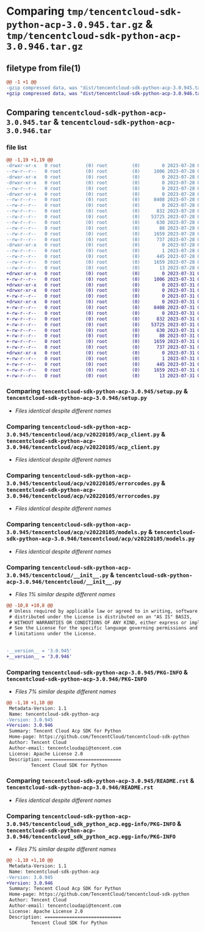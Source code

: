 # Comparing `tmp/tencentcloud-sdk-python-acp-3.0.945.tar.gz` & `tmp/tencentcloud-sdk-python-acp-3.0.946.tar.gz`

## filetype from file(1)

```diff
@@ -1 +1 @@
-gzip compressed data, was "dist/tencentcloud-sdk-python-acp-3.0.945.tar", last modified: Fri Jul 28 00:19:27 2023, max compression
+gzip compressed data, was "dist/tencentcloud-sdk-python-acp-3.0.946.tar", last modified: Mon Jul 31 00:17:55 2023, max compression
```

## Comparing `tencentcloud-sdk-python-acp-3.0.945.tar` & `tencentcloud-sdk-python-acp-3.0.946.tar`

### file list

```diff
@@ -1,19 +1,19 @@
-drwxr-xr-x   0 root         (0) root         (0)        0 2023-07-28 00:19:27.000000 tencentcloud-sdk-python-acp-3.0.945/
--rw-r--r--   0 root         (0) root         (0)     1006 2023-07-28 00:19:20.000000 tencentcloud-sdk-python-acp-3.0.945/setup.py
-drwxr-xr-x   0 root         (0) root         (0)        0 2023-07-28 00:19:27.000000 tencentcloud-sdk-python-acp-3.0.945/tencentcloud/
-drwxr-xr-x   0 root         (0) root         (0)        0 2023-07-28 00:19:27.000000 tencentcloud-sdk-python-acp-3.0.945/tencentcloud/acp/
--rw-r--r--   0 root         (0) root         (0)        0 2023-07-28 00:19:20.000000 tencentcloud-sdk-python-acp-3.0.945/tencentcloud/acp/__init__.py
-drwxr-xr-x   0 root         (0) root         (0)        0 2023-07-28 00:19:27.000000 tencentcloud-sdk-python-acp-3.0.945/tencentcloud/acp/v20220105/
--rw-r--r--   0 root         (0) root         (0)     8408 2023-07-28 00:19:20.000000 tencentcloud-sdk-python-acp-3.0.945/tencentcloud/acp/v20220105/acp_client.py
--rw-r--r--   0 root         (0) root         (0)        0 2023-07-28 00:19:20.000000 tencentcloud-sdk-python-acp-3.0.945/tencentcloud/acp/v20220105/__init__.py
--rw-r--r--   0 root         (0) root         (0)      832 2023-07-28 00:19:20.000000 tencentcloud-sdk-python-acp-3.0.945/tencentcloud/acp/v20220105/errorcodes.py
--rw-r--r--   0 root         (0) root         (0)    53725 2023-07-28 00:19:20.000000 tencentcloud-sdk-python-acp-3.0.945/tencentcloud/acp/v20220105/models.py
--rw-r--r--   0 root         (0) root         (0)      630 2023-07-28 00:19:20.000000 tencentcloud-sdk-python-acp-3.0.945/tencentcloud/__init__.py
--rw-r--r--   0 root         (0) root         (0)       88 2023-07-28 00:19:27.000000 tencentcloud-sdk-python-acp-3.0.945/setup.cfg
--rw-r--r--   0 root         (0) root         (0)     1659 2023-07-28 00:19:27.000000 tencentcloud-sdk-python-acp-3.0.945/PKG-INFO
--rw-r--r--   0 root         (0) root         (0)      737 2023-07-28 00:19:20.000000 tencentcloud-sdk-python-acp-3.0.945/README.rst
-drwxr-xr-x   0 root         (0) root         (0)        0 2023-07-28 00:19:27.000000 tencentcloud-sdk-python-acp-3.0.945/tencentcloud_sdk_python_acp.egg-info/
--rw-r--r--   0 root         (0) root         (0)        1 2023-07-28 00:19:26.000000 tencentcloud-sdk-python-acp-3.0.945/tencentcloud_sdk_python_acp.egg-info/dependency_links.txt
--rw-r--r--   0 root         (0) root         (0)      445 2023-07-28 00:19:26.000000 tencentcloud-sdk-python-acp-3.0.945/tencentcloud_sdk_python_acp.egg-info/SOURCES.txt
--rw-r--r--   0 root         (0) root         (0)     1659 2023-07-28 00:19:26.000000 tencentcloud-sdk-python-acp-3.0.945/tencentcloud_sdk_python_acp.egg-info/PKG-INFO
--rw-r--r--   0 root         (0) root         (0)       13 2023-07-28 00:19:26.000000 tencentcloud-sdk-python-acp-3.0.945/tencentcloud_sdk_python_acp.egg-info/top_level.txt
+drwxr-xr-x   0 root         (0) root         (0)        0 2023-07-31 00:17:55.000000 tencentcloud-sdk-python-acp-3.0.946/
+-rw-r--r--   0 root         (0) root         (0)     1006 2023-07-31 00:17:55.000000 tencentcloud-sdk-python-acp-3.0.946/setup.py
+drwxr-xr-x   0 root         (0) root         (0)        0 2023-07-31 00:17:55.000000 tencentcloud-sdk-python-acp-3.0.946/tencentcloud/
+drwxr-xr-x   0 root         (0) root         (0)        0 2023-07-31 00:17:55.000000 tencentcloud-sdk-python-acp-3.0.946/tencentcloud/acp/
+-rw-r--r--   0 root         (0) root         (0)        0 2023-07-31 00:17:55.000000 tencentcloud-sdk-python-acp-3.0.946/tencentcloud/acp/__init__.py
+drwxr-xr-x   0 root         (0) root         (0)        0 2023-07-31 00:17:55.000000 tencentcloud-sdk-python-acp-3.0.946/tencentcloud/acp/v20220105/
+-rw-r--r--   0 root         (0) root         (0)     8408 2023-07-31 00:17:55.000000 tencentcloud-sdk-python-acp-3.0.946/tencentcloud/acp/v20220105/acp_client.py
+-rw-r--r--   0 root         (0) root         (0)        0 2023-07-31 00:17:55.000000 tencentcloud-sdk-python-acp-3.0.946/tencentcloud/acp/v20220105/__init__.py
+-rw-r--r--   0 root         (0) root         (0)      832 2023-07-31 00:17:55.000000 tencentcloud-sdk-python-acp-3.0.946/tencentcloud/acp/v20220105/errorcodes.py
+-rw-r--r--   0 root         (0) root         (0)    53725 2023-07-31 00:17:55.000000 tencentcloud-sdk-python-acp-3.0.946/tencentcloud/acp/v20220105/models.py
+-rw-r--r--   0 root         (0) root         (0)      630 2023-07-31 00:17:55.000000 tencentcloud-sdk-python-acp-3.0.946/tencentcloud/__init__.py
+-rw-r--r--   0 root         (0) root         (0)       88 2023-07-31 00:17:55.000000 tencentcloud-sdk-python-acp-3.0.946/setup.cfg
+-rw-r--r--   0 root         (0) root         (0)     1659 2023-07-31 00:17:55.000000 tencentcloud-sdk-python-acp-3.0.946/PKG-INFO
+-rw-r--r--   0 root         (0) root         (0)      737 2023-07-31 00:17:55.000000 tencentcloud-sdk-python-acp-3.0.946/README.rst
+drwxr-xr-x   0 root         (0) root         (0)        0 2023-07-31 00:17:55.000000 tencentcloud-sdk-python-acp-3.0.946/tencentcloud_sdk_python_acp.egg-info/
+-rw-r--r--   0 root         (0) root         (0)        1 2023-07-31 00:17:55.000000 tencentcloud-sdk-python-acp-3.0.946/tencentcloud_sdk_python_acp.egg-info/dependency_links.txt
+-rw-r--r--   0 root         (0) root         (0)      445 2023-07-31 00:17:55.000000 tencentcloud-sdk-python-acp-3.0.946/tencentcloud_sdk_python_acp.egg-info/SOURCES.txt
+-rw-r--r--   0 root         (0) root         (0)     1659 2023-07-31 00:17:55.000000 tencentcloud-sdk-python-acp-3.0.946/tencentcloud_sdk_python_acp.egg-info/PKG-INFO
+-rw-r--r--   0 root         (0) root         (0)       13 2023-07-31 00:17:55.000000 tencentcloud-sdk-python-acp-3.0.946/tencentcloud_sdk_python_acp.egg-info/top_level.txt
```

### Comparing `tencentcloud-sdk-python-acp-3.0.945/setup.py` & `tencentcloud-sdk-python-acp-3.0.946/setup.py`

 * *Files identical despite different names*

### Comparing `tencentcloud-sdk-python-acp-3.0.945/tencentcloud/acp/v20220105/acp_client.py` & `tencentcloud-sdk-python-acp-3.0.946/tencentcloud/acp/v20220105/acp_client.py`

 * *Files identical despite different names*

### Comparing `tencentcloud-sdk-python-acp-3.0.945/tencentcloud/acp/v20220105/errorcodes.py` & `tencentcloud-sdk-python-acp-3.0.946/tencentcloud/acp/v20220105/errorcodes.py`

 * *Files identical despite different names*

### Comparing `tencentcloud-sdk-python-acp-3.0.945/tencentcloud/acp/v20220105/models.py` & `tencentcloud-sdk-python-acp-3.0.946/tencentcloud/acp/v20220105/models.py`

 * *Files identical despite different names*

### Comparing `tencentcloud-sdk-python-acp-3.0.945/tencentcloud/__init__.py` & `tencentcloud-sdk-python-acp-3.0.946/tencentcloud/__init__.py`

 * *Files 1% similar despite different names*

```diff
@@ -10,8 +10,8 @@
 # Unless required by applicable law or agreed to in writing, software
 # distributed under the License is distributed on an "AS IS" BASIS,
 # WITHOUT WARRANTIES OR CONDITIONS OF ANY KIND, either express or implied.
 # See the License for the specific language governing permissions and
 # limitations under the License.
 
 
-__version__ = '3.0.945'
+__version__ = '3.0.946'
```

### Comparing `tencentcloud-sdk-python-acp-3.0.945/PKG-INFO` & `tencentcloud-sdk-python-acp-3.0.946/PKG-INFO`

 * *Files 7% similar despite different names*

```diff
@@ -1,10 +1,10 @@
 Metadata-Version: 1.1
 Name: tencentcloud-sdk-python-acp
-Version: 3.0.945
+Version: 3.0.946
 Summary: Tencent Cloud Acp SDK for Python
 Home-page: https://github.com/TencentCloud/tencentcloud-sdk-python
 Author: Tencent Cloud
 Author-email: tencentcloudapi@tencent.com
 License: Apache License 2.0
 Description: ============================
         Tencent Cloud SDK for Python
```

### Comparing `tencentcloud-sdk-python-acp-3.0.945/README.rst` & `tencentcloud-sdk-python-acp-3.0.946/README.rst`

 * *Files identical despite different names*

### Comparing `tencentcloud-sdk-python-acp-3.0.945/tencentcloud_sdk_python_acp.egg-info/PKG-INFO` & `tencentcloud-sdk-python-acp-3.0.946/tencentcloud_sdk_python_acp.egg-info/PKG-INFO`

 * *Files 7% similar despite different names*

```diff
@@ -1,10 +1,10 @@
 Metadata-Version: 1.1
 Name: tencentcloud-sdk-python-acp
-Version: 3.0.945
+Version: 3.0.946
 Summary: Tencent Cloud Acp SDK for Python
 Home-page: https://github.com/TencentCloud/tencentcloud-sdk-python
 Author: Tencent Cloud
 Author-email: tencentcloudapi@tencent.com
 License: Apache License 2.0
 Description: ============================
         Tencent Cloud SDK for Python
```

